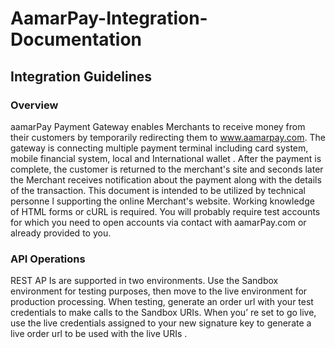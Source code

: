 # AamarPay-Integration-Documentation

## Integration Guidelines

### Overview 
aamarPay Payment Gateway enables Merchants to receive money from their customers by temporarily redirecting them to www.aamarpay.com. The gateway is connecting multiple payment terminal including card system, mobile financial system, local and International wallet . After the payment is complete, the customer is returned to the merchant's site and seconds later the Merchant receives notification about the payment along with the details of the transaction. This document is intended to be utilized by technical personne l supporting the online Merchant's website. Working knowledge of HTML forms or cURL is required. You will probably require test accounts for which you need to open accounts via contact with aamarPay.com or already provided to you. 

### API Operations 

REST AP Is are supported in two environments. Use the Sandbox environment for testing purposes, then move to the live environment for production processing. When testing, generate an order url with your test credentials to make calls to the Sandbox URIs. When you’ re set to go live, use the live credentials assigned to your new signature key to generate a live order url to be used with the live URIs .
